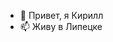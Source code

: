 - 👋 Привет, я Кирилл
- 📫 Живу в Липецке

<!---
zavsc/zavsc is a ✨ special ✨ repository because its `README.md` (this file) appears on your GitHub profile.
You can click the Preview link to take a look at your changes.
--->
